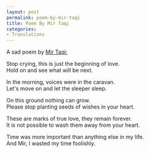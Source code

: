 ```yaml
---
layout: post
permalink: poem-by-mir-taqi
title: Poem By Mir Taqi
categories:
- Translations
---
```


A sad poem by [Mir Taqi:](http://en.wikipedia.org/wiki/Mir_Taqi_Mir)

Stop crying, this is just the beginning of love.  
Hold on and see what will be next.

In the morning, voices were in the caravan.  
Let's move on and let the sleeper sleep.

On this ground nothing can grow.  
Please stop planting seeds of wishes in your heart.

These are marks of true love, they remain forever.  
It is not possible to wash them away from your heart.

Time was more important than anything else in my life.  
And Mir, I wasted my time foolishly.
